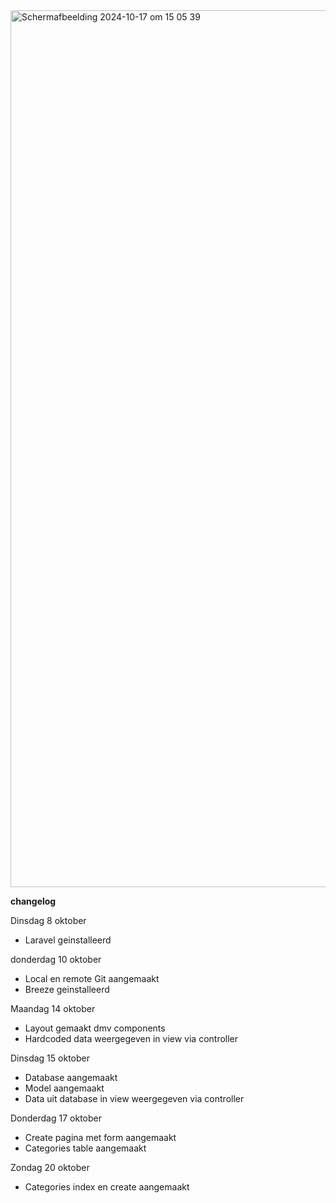 <img width="1403" alt="Scherm­afbeelding 2024-10-17 om 15 05 39" src="https://github.com/user-attachments/assets/64482f4b-03b0-44a4-a070-70643a0ddc94">



**changelog**

Dinsdag 8 oktober

- Laravel geinstalleerd

donderdag 10 oktober

- Local en remote Git aangemaakt
- Breeze geinstalleerd

Maandag 14 oktober

- Layout gemaakt dmv components
- Hardcoded data weergegeven in view via controller

Dinsdag 15 oktober

- Database aangemaakt
- Model aangemaakt
- Data uit database in view weergegeven via controller

Donderdag 17 oktober
- Create pagina met form aangemaakt
- Categories table aangemaakt

Zondag 20 oktober
- Categories index en create aangemaakt
